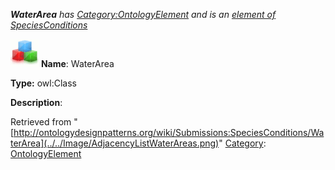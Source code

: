___WaterArea__ has [Category:OntologyElement](../../Category/OntologyElement "Category:OntologyElement") and is an [element of](../../Property/ElementOf "Property:ElementOf") [SpeciesConditions](../../Submissions/SpeciesConditions "Submissions:SpeciesConditions")_


  




[![Class](../../images/thumb/2/27/Class.gif/45px-Class.gif)](../../Image/Class.gif "Class")
__Name__: WaterArea 


__Type:__ owl:Class 


__Description__: 





Retrieved from "[http://ontologydesignpatterns.org/wiki/Submissions:SpeciesConditions/WaterArea](../../Image/AdjacencyListWaterAreas.png)"
 [Category](http://ontologydesignpatterns.org/wiki/Special:Categories "Special:Categories"): [OntologyElement](../../Category/OntologyElement "Category:OntologyElement")